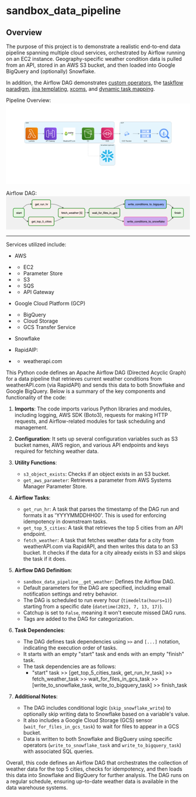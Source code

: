 # sandbox_data_pipeline

## Overview

The purpose of this project is to demonstrate a realistic end-to-end data pipeline
spanning multiple cloud services, orchestrated by Airflow running on an EC2 instance.
Geography-specific weather condition data is pulled from an API, 
stored in an AWS S3 bucket, and then loaded into Google BigQuery and (optionally) Snowflake.

In addition, the Airflow DAG demonstrates
[custom operators](https://airflow.apache.org/docs/apache-airflow/stable/howto/custom-operator.html),
the [taskflow paradigm](https://docs.astronomer.io/learn/airflow-decorators),
[jina templating](https://airflow.apache.org/docs/apache-airflow/stable/templates-ref.html),
[xcoms](https://airflow.apache.org/docs/apache-airflow/stable/core-concepts/xcoms.html),
and [dynamic task mapping](https://docs.astronomer.io/learn/dynamic-tasks).



Pipeline Overview:
![pipeline overview](/diagram_images/sandbox_data_pipeline.png)

Airflow DAG:
![airflow DAG](diagram_images/airflow_dag.png)


---

Services utilized include:

- AWS
- - EC2
- - Parameter Store
- - S3
- - SQS
- - API Gateway


- Google Cloud Platform (GCP)
- - BigQuery
- - Cloud Storage
- - GCS Transfer Service


- Snowflake


- RapidAIP:
- - weatherapi.com


This Python code defines an Apache Airflow DAG (Directed Acyclic Graph) for a data pipeline that retrieves current weather conditions from weatherAPI.com (via RapidAPI) and sends this data to both Snowflake and Google BigQuery. Below is a summary of the key components and functionality of the code:

1. **Imports**: The code imports various Python libraries and modules, including logging, AWS SDK (Boto3), requests for making HTTP requests, and Airflow-related modules for task scheduling and management.

2. **Configuration**: It sets up several configuration variables such as S3 bucket names, AWS region, and various API endpoints and keys required for fetching weather data.

3. **Utility Functions**:
   - `s3_object_exists`: Checks if an object exists in an S3 bucket.
   - `get_aws_parameter`: Retrieves a parameter from AWS Systems Manager Parameter Store.

4. **Airflow Tasks**:
   - `get_run_hr`: A task that parses the timestamp of the DAG run and formats it as 'YYYYMMDDHH00'. This is used for enforcing idempotency in downstream tasks.
   - `get_top_5_cities`: A task that retrieves the top 5 cities from an API endpoint.
   - `fetch_weather`: A task that fetches weather data for a city from weatherAPI.com via RapidAPI, and then writes this data to an S3 bucket. It checks if the data for a city already exists in S3 and skips the task if it does.
   
5. **Airflow DAG Definition**:
   - `sandbox_data_pipeline__get_weather`: Defines the Airflow DAG.
   - Default parameters for the DAG are specified, including email notification settings and retry behavior.
   - The DAG is scheduled to run every hour (`timedelta(hours=1)`) starting from a specific date (`datetime(2023, 7, 13, 17)`).
   - Catchup is set to `False`, meaning it won't execute missed DAG runs.
   - Tags are added to the DAG for categorization.

6. **Task Dependencies**:
   - The DAG defines task dependencies using `>>` and `[...]` notation, indicating the execution order of tasks.
   - It starts with an empty "start" task and ends with an empty "finish" task.
   - The task dependencies are as follows:
     - "start" task >> [get_top_5_cities_task, get_run_hr_task] >> fetch_weather_task >> wait_for_files_in_gcs_task >> [write_to_snowflake_task, write_to_bigquery_task] >> finish_task

7. **Additional Notes**:
   - The DAG includes conditional logic (`skip_snowflake_write`) to optionally skip writing data to Snowflake based on a variable's value.
   - It also includes a Google Cloud Storage (GCS) sensor (`wait_for_files_in_gcs_task`) to wait for files to appear in a GCS bucket.
   - Data is written to both Snowflake and BigQuery using specific operators (`write_to_snowflake_task` and `write_to_bigquery_task`) with associated SQL queries.

Overall, this code defines an Airflow DAG that orchestrates the collection of weather data for the top 5 cities, checks for idempotency, and then loads this data into Snowflake and BigQuery for further analysis. The DAG runs on a regular schedule, ensuring up-to-date weather data is available in the data warehouse systems.
